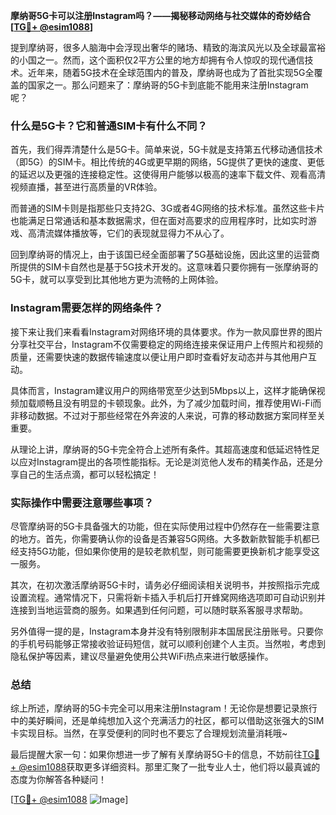 **摩纳哥5G卡可以注册Instagram吗？——揭秘移动网络与社交媒体的奇妙结合[[TG💪+ @esim1088](https://t.me/s/esim1088)]**

提到摩纳哥，很多人脑海中会浮现出奢华的赌场、精致的海滨风光以及全球最富裕的小国之一。然而，这个面积仅2平方公里的地方却拥有令人惊叹的现代通信技术。近年来，随着5G技术在全球范围内的普及，摩纳哥也成为了首批实现5G全覆盖的国家之一。那么问题来了：摩纳哥的5G卡到底能不能用来注册Instagram呢？

### 什么是5G卡？它和普通SIM卡有什么不同？

首先，我们得弄清楚什么是5G卡。简单来说，5G卡就是支持第五代移动通信技术（即5G）的SIM卡。相比传统的4G或更早期的网络，5G提供了更快的速度、更低的延迟以及更强的连接稳定性。这使得用户能够以极高的速率下载文件、观看高清视频直播，甚至进行高质量的VR体验。

而普通的SIM卡则是指那些只支持2G、3G或者4G网络的技术标准。虽然这些卡片也能满足日常通话和基本数据需求，但在面对高要求的应用程序时，比如实时游戏、高清流媒体播放等，它们的表现就显得力不从心了。

回到摩纳哥的情况上，由于该国已经全面部署了5G基础设施，因此这里的运营商所提供的SIM卡自然也是基于5G技术开发的。这意味着只要你拥有一张摩纳哥的5G卡，就可以享受到比其他地方更为流畅的上网体验。

### Instagram需要怎样的网络条件？

接下来让我们来看看Instagram对网络环境的具体要求。作为一款风靡世界的图片分享社交平台，Instagram不仅需要稳定的网络连接来保证用户上传照片和视频的质量，还需要快速的数据传输速度以便让用户即时查看好友动态并与其他用户互动。

具体而言，Instagram建议用户的网络带宽至少达到5Mbps以上，这样才能确保视频加载顺畅且没有明显的卡顿现象。此外，为了减少加载时间，推荐使用Wi-Fi而非移动数据。不过对于那些经常在外奔波的人来说，可靠的移动数据方案同样至关重要。

从理论上讲，摩纳哥的5G卡完全符合上述所有条件。其超高速度和低延迟特性足以应对Instagram提出的各项性能指标。无论是浏览他人发布的精美作品，还是分享自己的生活点滴，都可以轻松搞定！

### 实际操作中需要注意哪些事项？

尽管摩纳哥的5G卡具备强大的功能，但在实际使用过程中仍然存在一些需要注意的地方。首先，你需要确认你的设备是否兼容5G网络。大多数新款智能手机都已经支持5G功能，但如果你使用的是较老款机型，则可能需要更换新机才能享受这一服务。

其次，在初次激活摩纳哥5G卡时，请务必仔细阅读相关说明书，并按照指示完成设置流程。通常情况下，只需将新卡插入手机后打开蜂窝网络选项即可自动识别并连接到当地运营商的服务。如果遇到任何问题，可以随时联系客服寻求帮助。

另外值得一提的是，Instagram本身并没有特别限制非本国居民注册账号。只要你的手机号码能够正常接收验证码短信，就可以顺利创建个人主页。当然啦，考虑到隐私保护等因素，建议尽量避免使用公共WiFi热点来进行敏感操作。

### 总结

综上所述，摩纳哥的5G卡完全可以用来注册Instagram！无论你是想要记录旅行中的美好瞬间，还是单纯想加入这个充满活力的社区，都可以借助这张强大的SIM卡实现目标。当然，在享受便利的同时也不要忘了合理规划流量消耗哦~

最后提醒大家一句：如果你想进一步了解有关摩纳哥5G卡的信息，不妨前往[TG💪+ @esim1088](https://t.me/s/esim1088)获取更多详细资料。那里汇聚了一批专业人士，他们将以最真诚的态度为你解答各种疑问！

[[TG💪+ @esim1088](https://t.me/s/esim1088) ![Image](https://i.postimg.cc/4NQfJmqS/Snipaste-2025-05-13-00-14-12.png)]